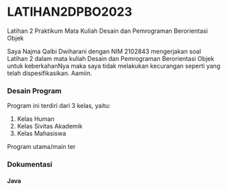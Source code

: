 # LATIHAN2DPBO2023
Latihan 2 Praktikum Mata Kuliah Desain dan Pemrograman Berorientasi Objek

Saya Najma Qalbi Dwiharani dengan NIM 2102843 mengerjakan soal Latihan 2 dalam mata kuliah Desain dan Pemrograman Berorientasi Objek untuk keberkahanNya maka saya tidak melakukan kecurangan seperti yang telah dispesifikasikan. Aamiin.

### Desain Program

Program ini terdiri dari 3 kelas, yaitu:

1. Kelas Human
2. Kelas Sivitas Akademik
3. Kelas Mahasiswa

Program utama/main ter

### Dokumentasi

#### Java

